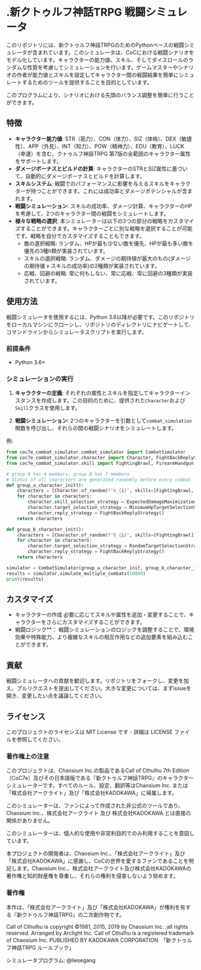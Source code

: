 # .新クトゥルフ神話TRPG 戦闘シミュレータ

このリポジトリには、新クトゥルフ神話TRPGのためのPythonベースの戦闘シミュレータが含まれています。このシミュレータは、CoCにおける戦闘シナリオをモデル化しています。キャラクターの能力値、スキル、そしてダイスロールのランダムな性質を考慮してシミュレーションを行います。ゲームマスターやシナリオの作者が能力値とスキルを設定してキャラクター間の戦闘結果を簡単にシミュレートするためのツールを提供することを目的としています。

このプログラムにより、シナリオにおける先頭のバランス調整を簡単に行うことができます。

## 特徴

- **キャラクター能力値**: STR（筋力）、CON（体力）、SIZ（体格）、DEX（敏捷性）、APP（外見）、INT（知力）、POW（精神力）、EDU（教育）、LUCK（幸運）を含む、クトゥルフ神話TRPG 第7版の全範囲のキャラクター属性をサポートします。
- **ダメージボーナスとビルドの計算**: キャラクターのSTRとSIZ属性に基づいて、自動的にダメージボーナスとビルドを計算します。
- **スキルシステム**: 戦闘でのパフォーマンスに影響を与えるスキルをキャラクターが持つことができます。これには成功率とダメージポテンシャルが含まれます。
- **戦闘シミュレーション**: スキルの成功率、ダメージ計算、キャラクターのHPを考慮して、2つのキャラクター間の戦闘をシミュレートします。
- **様々な戦略の選択**: 本シミュレーターは以下の3つの部分の戦略をカスタマイズすることができます。キャラクターごとに別な戦略を選択することが可能です。戦略を自分でカスタマイズすることもできます。
  - 敵の選択戦略: ランダム、HPが最も少ない敵を優先、HPが最も多い敵を優先の3種h類が実装されています。
  - スキルの選択戦略: ランダム、ダメージの期待値が最大のもの(ダメージの期待値 x スキルの成功率)の2種類が実装されています。
  - 応戦、回避の戦略: 常に何もしない、常に応戦、常に回避の3種類が実装されています。

## 使用方法

戦闘シミュレータを使用するには、Python 3.6以降が必要です。このリポジトリをローカルマシンにクローンし、リポジトリのディレクトリにナビゲートして、コマンドラインからシミュレータスクリプトを実行します。

### 前提条件

- Python 3.6+

### シミュレーションの実行

1. **キャラクターの定義**: それぞれの属性とスキルを指定してキャラクターインスタンスを作成します。この目的のために、提供された`Character`および`Skill`クラスを使用します。

2. **戦闘シミュレーション**: 2つのキャラクターを引数として`combat_simulation`関数を呼び出し、それらの間の戦闘シナリオをシミュレートします。

例:

```python
from coc7e_combat_simulator.combat_simulator import CombatSimulator
from coc7e_combat_simulator.character import Character, FightBackReplyStrategy, MinimumHpTargetSelectionStrategy, RandomTargetSelectionStrategy, ExpectedDamageMaximizationSkillSelectionStrategy
from coc7e_combat_simulator.skill import FightingBrawl, FirearmHandgun

# group A has 4 members, group B has 3 members
# Status of all characters are generated randomly before every combat
def group_a_character_init():
    characters = [Character.of_random(f"A_{i}", skills=[FightingBrawl, FirearmHandgun]) for i in range(4)]
    for character in characters:
        character.skill_selection_strategy = ExpectedDamageMaximizationSkillSelectionStrategy()
        character.target_selection_strategy = MinimumHpTargetSelectionStrategy()
        character.reply_strategy = FightBackReplyStrategy()
    return characters

def group_b_character_init():
    characters = [Character.of_random(f"B_{i}", skills=[FightingBrawl]) for i in range(3)]
    for character in characters:
        character.target_selection_strategy = RandomTargetSelectionStrategy()
        character.reply_strategy = FightBackReplyStrategy()
    return characters

simulator = CombatSimulator(group_a_character_init, group_b_character_init)
results = simulator.simulate_multiple_combats(10000)
print(results)
```

## カスタマイズ

- キャラクターの作成 必要に応じてスキルや属性を追加・変更することで、キャラクターをさらにカスタマイズすることができます。
- 戦闘ロジック**： 戦闘シミュレーションのロジックを調整することで、環境効果や特殊能力、より複雑なスキルの相互作用などの追加要素を組み込むことができます。

## 貢献

戦闘シミュレータへの貢献を歓迎します。リポジトリをフォークし、変更を加え、プルリクエストを提出してください。大きな変更については、まずissueを開き、変更したい点を議論してください。

## ライセンス

このプロジェクトのライセンスは MIT License です - 詳細は LICENSE ファイルを参照してください。

### 著作権上の注意

このプロジェクトは、Chaosium Inc.の製品であるCall of Cthulhu 7th Edition（CoC7e）及びその日本語版である『新クトゥルフ神話TRPG』のキャラクターシミュレーターです。すべてのルール、設定、翻訳等はChaosium Inc. または「株式会社アークライト」及び「株式会社KADOKAWA」に帰属します。

このシミュレーターは、ファンによって作成された非公式のツールであり、Chaosium Inc.、株式会社アークライト 及び 株式会社KADOKAWA とは直接の関係がありません。

このシミュレーターは、個人的な使用や非営利目的でのみ利用することを意図しています。

本プロジェクトの開発者は、Chaosium Inc.、「株式会社アークライト」及び「株式会社KADOKAWA」に感謝し、CoCの世界を愛するファンであることを明記します。Chaosium Inc.、株式会社アークライト及び株式会社KADOKAWAの著作権と知的財産権を尊重し、それらの権利を侵害しないよう努めます。

### 著作権

本作は、「株式会社アークライト」及び「株式会社KADOKAWA」が権利を有する『新クトゥルフ神話TRPG』の二次創作物です。

Call of Cthulhu is copyright ©1981, 2015, 2019 by Chaosium Inc. ;all rights reserved. Arranged by Arclight Inc.
Call of Cthulhu is a registered trademark of Chaosium Inc.
PUBLISHED BY KADOKAWA CORPORATION　「新クトゥルフ神話TRPG ルールブック」


シミュレータプログラム: @liesegang

